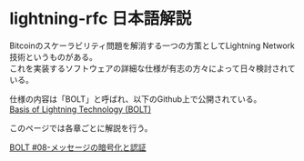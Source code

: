 # lightning-rfc 日本語解説

Bitcoinのスケーラビリティ問題を解消する一つの方策としてLightning Network技術というものがある。  
これを実装するソフトウェアの詳細な仕様が有志の方々によって日々検討されている。

仕様の内容は「BOLT」と呼ばれ、以下のGithub上で公開されている。  
[Basis of Lightning Technology (BOLT)](https://github.com/lightningnetwork/lightning-rfc/)

このページでは各章ごとに解説を行う。

[BOLT #08-メッセージの暗号化と認証](https://github.com/char1yxok/lightning-rfc-ja/blob/master/doc/08.md)  
